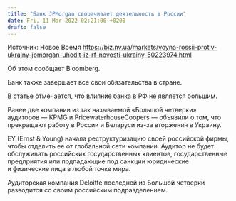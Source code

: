 ```yaml
---
title: "Банк JPMorgan сворачивает деятельность в России"
date: Fri, 11 Mar 2022 02:21:00 +0200
draft: false
---
```

Источник: Новое Время https://biz.nv.ua/markets/voyna-rossii-protiv-ukrainy-jpmorgan-uhodit-iz-rf-novosti-ukrainy-50223974.html


 Об этом сообщает Bloomberg.

Банк также завершает все свои обязательства в стране.

В статье отмечается, что влияние банка в РФ не является большим.

Ранее две компании из так называемой «Большой четверки» аудиторов — KPMG и PricewaterhouseCoopers — объявили о том, что прекращают работу в России и Беларуси из-за вторжения в Украину.

EY (Ernst & Young) начала реструктуризацию своей российской фирмы, чтобы отделить ее от глобальной сети компании. Аудитор не будет обслуживать российских государственных клиентов, государственные предприятия или подпадающие под санкции юридические и физические лица в любой точке мира.

Аудиторская компания Deloitte последней из Большой четверки разводится со своим российским подразделением.
